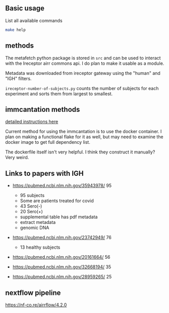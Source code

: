 ## Basic usage

List all available commands

```bash
make help
```

## methods

The metafetch python package is stored in `src` and can be used to interact with the Ireceptor airr commons api. I do plan to make it usable as a module.

Metadata was downloaded from ireceptor gateway using the "human" and "IGH" filters.

`ireceptor-number-of-subjects.py` counts the number of subjects for each experiment and sorts them from largest to smallest.

## immcantation methods

[detailed instructions here](./docs/immcantation.md)

Current method for using the immcantation is to use the docker container. I plan on making a functional flake for it as well, but may need to examine the docker image to get full dependency list.

The dockerfile itself isn't very helpful. I think they construct it manually? Very weird.

## Links to papers with IGH

- https://pubmed.ncbi.nlm.nih.gov/35943978/ 95

  - 95 subjects
  - Some are patients treated for covid
  - 43 Sero(-)
  - 20 Sero(+)
  - supplemental table has pdf metadata
  - extract metadata
  - genomic DNA

- https://pubmed.ncbi.nlm.nih.gov/23742949/ 76

  - 13 healthy subjects

- https://pubmed.ncbi.nlm.nih.gov/20161664/ 56
- https://pubmed.ncbi.nlm.nih.gov/32668194/ 35
- https://pubmed.ncbi.nlm.nih.gov/28959265/ 25

## nextflow pipeline
https://nf-co.re/airrflow/4.2.0